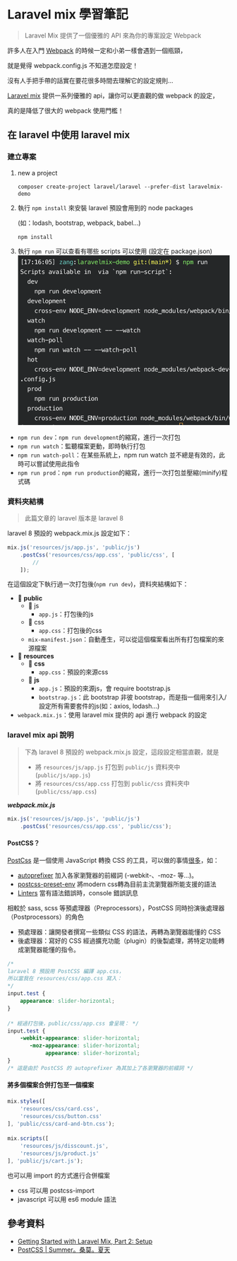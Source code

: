 # Laravel mix 學習筆記


<!--more-->

> Laravel Mix 提供了一個優雅的 API 來為你的專案設定 Webpack

許多人在入門 [Webpack](https://webpack.js.org/) 的時候一定和小弟一樣會遇到一個瓶頸，

就是覺得 webpack.config.js 不知道怎麼設定！

沒有人手把手帶的話實在要花很多時間去理解它的設定規則…

[Laravel mix](https://laravel-mix.com) 提供一系列優雅的 api，讓你可以更直觀的做 webpack 的設定，

真的是降低了很大的 webpack 使用門檻！

## 在 laravel 中使用 laravel mix

### 建立專案

1. new a project
    ```shell
    composer create-project laravel/laravel --prefer-dist laravelmix-demo
    ```

2. 執行 `npm install` 來安裝 laravel 預設會用到的 node packages

    (如：lodash, bootstrap, webpack, babel...)

    ```shell
    npm install
    ```
3. 執行 `npm run` 可以查看有哪些 scripts 可以使用 (設定在 package.json)
  ![](npm-run-result.png)
  - `npm run dev`：`npm run development`的縮寫，進行一次打包
  - `npm run watch`：監聽檔案更動，即時執行打包
  - `npm run watch-poll`：在某些系統上，npm run watch 並不總是有效的，此時可以嘗試使用此指令
  - `npm run prod`：`npm run production`的縮寫，進行一次打包並壓縮(minify)程式碼

### 資料夾結構

> 此篇文章的 laravel 版本是 laravel 8

laravel 8 預設的 webpack.mix.js 設定如下：

```javascript
mix.js('resources/js/app.js', 'public/js')
    .postCss('resources/css/app.css', 'public/css', [
        //
    ]);
```

在這個設定下執行過一次打包後(`npm run dev`)，資料夾結構如下：

- 📂 **public**
  - 📂 js
    - `app.js`：打包後的js
  - 📂 css
    - `app.css`：打包後的css
  - `mix-manifest.json`：自動產生，可以從這個檔案看出所有打包檔案的來源檔案
- 📂 **resources**
  - 📂 **css**
    - `app.css`：預設的來源css
  - 📂 **js**
    - `app.js`：預設的來源js，會 require bootstrap.js
    - `bootstrap.js`：此 bootstrap 非彼 bootstrap，而是指一個用來引入/設定所有需要套件的js(如：axios, lodash...)
- `webpack.mix.js`：使用 laravel mix 提供的 api 進行 webpack 的設定

### laravel mix api 說明

> 下為 laravel 8 預設的 webpack.mix.js 設定，這段設定相當直觀，就是
>
> - 將 `resources/js/app.js` 打包到 `public/js` 資料夾中 (`public/js/app.js`)
> - 將 `resources/css/app.css` 打包到 `public/css` 資料夾中 (`public/css/app.css`)


***webpack.mix.js***

```javascript
mix.js('resources/js/app.js', 'public/js')
    .postCss('resources/css/app.css', 'public/css');
```

#### PostCSS？

[PostCss](https://postcss.org/) 是一個使用 JavaScript 轉換 CSS 的工具，可以做的事情[很多](https://github.com/postcss/postcss/blob/master/README.md#plugins)，如：
- [autoprefixer](https://github.com/postcss/autoprefixer) 加入各家瀏覽器的前綴詞 (-webkit-、-moz- 等…)。
- [postcss-preset-env](https://github.com/csstools/postcss-preset-env) 將modern css轉為目前主流瀏覽器所能支援的語法
- [Linters](https://github.com/postcss/postcss/blob/master/README.md#Linters) 當有語法錯誤時，console 錯誤訊息

相較於 sass, scss 等預處理器（Preprocessors），PostCSS 同時扮演後處理器（Postprocessors）的角色
- 預處理器：讓開發者撰寫一些類似 CSS 的語法，再轉為瀏覽器能懂的 CSS
- 後處理器：寫好的 CSS 經過擴充功能（plugin）的後製處理，將特定功能轉成瀏覽器能懂的指令。

```css
/*
laravel 8 預設用 PostCSS 編譯 app.css，
所以當我在 resources/css/app.css 寫入：
*/
input.test {
    appearance: slider-horizontal;
}

/* 經過打包後，public/css/app.css 會呈現： */
input.test {
    -webkit-appearance: slider-horizontal;
       -moz-appearance: slider-horizontal;
            appearance: slider-horizontal;
}
/* 這是由於 PostCSS 的 autoprefixer 為其加上了各瀏覽器的前綴詞 */
```

#### 將多個檔案合併打包至一個檔案

```javascript
mix.styles([
    'resources/css/card.css',
    'resources/css/button.css'
], 'public/css/card-and-btn.css');

mix.scripts([
    'resources/js/disscount.js',
    'resources/js/product.js'
], 'public/js/cart.js');
```

也可以用 import 的方式進行合併檔案
- css 可以用 postcss-import
- javascript 可以用 es6 module 語法

## 參考資料

- [Getting Started with Laravel Mix, Part 2: Setup](https://www.youtube.com/watch?v=0gBKy91k-cQ&list=PLylMDDjFIp1Dc_dgUY7q3TEG86RzXnR5P&index=2)
- [PostCSS | Summer。桑莫。夏天](https://cythilya.github.io/2018/08/10/postcss/)
